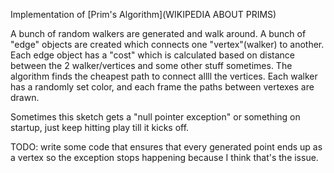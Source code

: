 Implementation of [Prim's Algorithm](WIKIPEDIA ABOUT PRIMS)

A bunch of random walkers are generated and walk around.
A bunch of "edge" objects are created which connects one "vertex"(walker) to another.
Each edge object has a "cost" which is calculated based on distance between the 2 walker/vertices and some other stuff sometimes. The algorithm finds the cheapest path to connect allll the vertices. 
Each walker has a randomly set color, and each frame the paths between vertexes are drawn.

Sometimes this sketch gets a "null pointer exception" or something on startup, just keep hitting play till it kicks off.

TODO: write some code that ensures that every generated point ends up as a vertex so the exception stops happening because I think that's the issue. 
